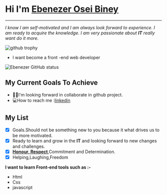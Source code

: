 #  Hi I'm <INS>Ebenezer Osei Biney </ins>
***
*I know I am self-motivated and I am always look forward to experience. I am ready to acquire the knowledge. I am very passionate about **IT** really want do it more.*


![github trophy](https://github-profile-trophy.vercel.app/?username=Osei-b4&theme=juicyfresh
)
* I want become a front -end web developer
 
![Ebenezer GitHub status](https://github-readme-stats.vercel.app/api?username=Osei-b4&theme=onedark&show_icons==true&theme=radical)

## My Current Goals To Achieve 
* 👨‍🎓I'm looking forward in collaborate in github project.
* 💻How to  reach me :[linkedin](https://www.linkedin.com/in/osei-biney-3a7034266?lipi=urn%3Ali%3Apage%3Ad_flagship3_profile_view_base_contact_details%3BWEICIui1StW7btYhPyv3NA%3D%3D) 
## My List 
- [x] Goals.Should  not be  something new to you because it what drives us to be more motivated.
- [x] Ready to learn and grow in the **IT** and looking forward to new changes and challenges.
- [x] <ins>**Honour, Respect**</ins>,Commitment and Determination.
- [X] Helping,Laughing,Freedom 

**I want to learn Front-end tools such as :-**
* Html <!--[html](./images/html3.png)-->
* Css    <!--[css](./images/CSS.3.svg.png)-->
* javascript     <!--[javascript](./images/3cfde400-5298-11ea-9f39-aab161ef8f69.png)-->